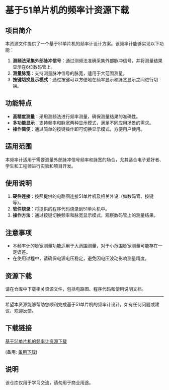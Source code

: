 # 基于51单片机的频率计资源下载

## 项目简介

本资源文件提供了一个基于51单片机的频率计设计方案。该频率计能够实现以下功能：

1. **测频法采集外部脉冲信号**：通过测频法准确采集外部脉冲信号，并将测量结果显示在6位数码管上。
2. **测量脉宽**：支持测量脉冲信号的脉宽，适用于大范围测量。
3. **按键切换显示模式**：通过按键可以方便地在频率显示和脉宽显示之间进行切换。

## 功能特点

- **高精度测量**：采用测频法进行频率测量，确保测量结果的准确性。
- **多功能显示**：支持频率和脉宽两种显示模式，满足不同应用场景的需求。
- **操作简便**：通过简单的按键操作即可切换显示模式，方便用户使用。

## 适用范围

本频率计适用于需要测量外部脉冲信号频率和脉宽的场合，尤其适合电子爱好者、学生和工程师进行实验和项目开发。

## 使用说明

1. **硬件连接**：按照提供的电路图连接51单片机及相关外设（如数码管、按键等）。
2. **软件烧录**：将提供的程序代码烧录到51单片机中。
3. **操作方法**：通过按键切换频率和脉宽显示模式，观察数码管上的测量结果。

## 注意事项

- 本频率计的脉宽测量功能适用于大范围测量，对于小范围脉宽测量可能存在一定误差。
- 在使用过程中，请确保电源电压稳定，避免因电压波动影响测量精度。

## 资源下载

请在仓库中下载相关资源文件，包括电路图、程序代码和使用说明文档。

---

希望本资源能够帮助您顺利完成基于51单片机的频率计设计，如有任何问题或建议，欢迎反馈。

## 下载链接
[基于51单片机的频率计资源下载](https://pan.quark.cn/s/43765120e461) 

(备用: [备用下载](https://pan.baidu.com/s/1CMpK6aIUdSXG9Wd6MK6ttA?pwd=1234))

## 说明

该仓库仅用于学习交流，请勿用于商业用途。
